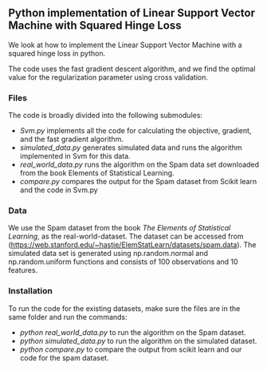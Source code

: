 ## Python implementation of Linear Support Vector Machine with Squared Hinge Loss

We look at how to implement the Linear Support Vector Machine with a squared hinge loss in python.

The code uses the fast gradient descent algorithm, and we find the optimal value for the regularization parameter using cross validation.

### Files

The code is broadly divided into the following submodules:

 * *Svm.py* implements all the code for calculating the objective, gradient, and the fast gradient algorithm.
 * *simulated_data.py* generates simulated data and runs the algorithm implemented in Svm for this data.
 * *real_world_data.py* runs the algorithm on the Spam data set downloaded from the book Elements of Statistical Learning.
 * *compare.py* compares the output for the Spam dataset from Scikit learn and the code in Svm.py


### Data

We use the Spam dataset from the book *The Elements of Statistical Learning*, as the real-world-dataset. 
The dataset can be accessed from (https://web.stanford.edu/~hastie/ElemStatLearn/datasets/spam.data).
The simulated data set is generated using np.random.normal and np.random.uniform functions and consists of 100 observations and 10 features.

### Installation

To run the code for the existing datasets, make sure the files are in the same folder and run the commands:

 * *python real_world_data.py* to run the algorithm on the Spam dataset.
 * *python simulated_data.py* to run the algorithm on the simulated dataset.
 * *python compare.py* to compare the output from scikit learn and our code for the spam dataset.




